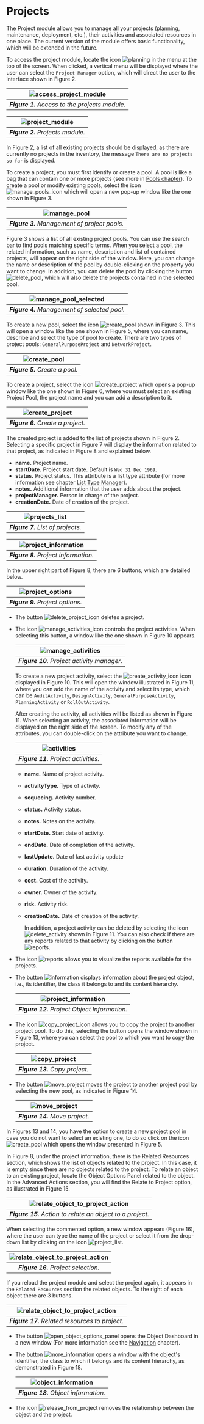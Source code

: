 # Projects

The Project module allows you to manage all your projects (planning, maintenance, deployment, etc.), their activities and associated resources in one place. The current version of the module offers basic functionality, which will be extended in the future.

To access the project module, locate the icon ![planning](images/icons/planning_icon.png) in the menu at the top of the screen. When clicked, a vertical menu will be displayed where the user can select the `Project Manager` option, which will direct the user to the interface shown in Figure 2.

| ![access_project_module](images/access_projects.png) |
| :--: |
| ***Figure 1.** Access to the projects module.* |

| ![project_module](images/projects_module.png) |
| :--: |
| ***Figure 2.** Projects module.* |

In Figure 2, a list of all existing projects should be displayed, as there are currently no projects in the inventory, the message `There are no projects so far` is displayed.

To create a project, you must first identify or create a pool. A pool is like a bag that can contain one or more projects (see more in [Pools chapter][pools]). To create a pool or modify existing pools, select the icon ![manage_pools_icon](images/icons/manage_pools_icon.png) which will open a new pop-up window like the one shown in Figure 3.

| ![manage_pool](images/manage_pools.png) |
| :--: |
| ***Figure 3.** Management of project pools.* |

Figure 3 shows a list of all existing project pools. You can use the search bar to find pools matching specific terms. When you select a pool, the related information, such as name, description and list of contained projects, will appear on the right side of the window. Here, you can change the name or description of the pool by double-clicking on the property you want to change. In addition, you can delete the pool by clicking the button ![delete_pool](images/icons/delete_icon.png), which will also delete the projects contained in the selected pool.

| ![manage_pool_selected](images/manage_selected_pool.png) |
| :--: |
| ***Figure 4.** Management of selected pool.* |

To create a new pool, select the icon ![create_pool](images/icons/create_project_icon.png) shown in Figure 3. This will open a window like the one shown in Figure 5, where you can name, describe and select the type of pool to create. There are two types of project pools: `GeneralPurposeProject` and `NetworkProject`.

| ![create_pool](images/create_pool.png) |
| :--: |
| ***Figure 5.** Create a pool.* |

To create a project, select the icon ![create_project](images/icons/create_project_icon.png) which opens a pop-up window like the one shown in Figure 6, where you must select an existing Project Pool, the project name and you can add a description to it.

| ![create_project](images/create_project.png) |
| :--: |
| ***Figure 6.** Create a project.* |

The created project is added to the list of projects shown in Figure 2. Selecting a specific project in Figure 7 will display the information related to that project, as indicated in Figure 8 and explained below.

* **name.** Project name.
* **startDate.** Project start date. Default is `Wed 31 Dec 1969`.
* **status.** Project status. This attribute is a list type attribute (for more information see chapter [List Type Manager][list_type_manager]).
* **notes.** Additional information that the user adds about the project.
* **projectManager.** Person in charge of the project.
* **creationDate.** Date of creation of the project.

| ![projects_list](images/projects_module_updated.png) |
| :--: |
| ***Figure 7.** List of projects.* |

| ![project_information](images/project_information.png) |
| :--: |
| ***Figure 8.** Project information.* |

In the upper right part of Figure 8, there are 6 buttons, which are detailed below.

| ![project_options](images/project_options.png) |
| :--: |
| ***Figure 9.** Project options.* |

* The button ![delete_project_icon](images/icons/delete_icon.png) deletes a project.
* The icon ![manage_activities_icon](images/icons/manage_pools_icon.png) controls the project activities. When selecting this button, a window like the one shown in Figure 10 appears.
  
    | ![manage_activities](images/manage_activities.png) |
    | :--: |
    | ***Figure 10.** Project activity manager.* |

    To create a new project activity, select the ![create_activity_icon](images/icons/create_project_icon.png) icon displayed in Figure 10. This will open the window illustrated in Figure 11, where you can add the name of the activity and select its type, which can be `AuditActivity`, `DesignActivity`, `GeneralPurposeActivity`, `PlanningActivity` or `RollOutActivity`.

    After creating the activity, all activities will be listed as shown in Figure 11. When selecting an activity, the associated information will be displayed on the right side of the screen. To modify any of the attributes, you can double-click on the attribute you want to change.

    | ![activities](images/project_activities_options.png) |
    | :--: |
    | ***Figure 11.** Project activities.* |

  * **name.** Name of project activity.
  * **activityType.** Type of activity.
  * **sequecing.** Activity number.
  * **status.** Activity status.
  * **notes.** Notes on the activity.
  * **startDate.** Start date of activity.
  * **endDate.** Date of completion of the activity.
  * **lastUpdate.** Date of last activity update
  * **duration.** Duration of the activity.
  * **cost.** Cost of the activity.
  * **owner.** Owner of the activity.
  * **risk.** Activity risk.
  * **creationDate.** Date of creation of the activity.

    In addition, a project activity can be deleted by selecting the icon ![delete_activity](images/icons/delete_icon.png) shown in Figure 11. You can also check if there are any reports related to that activity by clicking on the button ![reports](images/icons/reports_icon.png).

* The icon ![reports](images/icons/reports_icon.png) allows you to visualize the reports available for the projects.
* The button ![information](images/icons/show_project_information_icon.png) displays information about the project object, i.e., its identifier, the class it belongs to and its content hierarchy.

    | ![project_information](images/project_information_add.png) |
    | :--: |
    | ***Figure 12.** Project Object Information.* |

* The icon ![copy_project_icon](images/icons/copy_project_icon.png) allows you to copy the project to another project pool. To do this, selecting the button opens the window shown in Figure 13, where you can select the pool to which you want to copy the project.
  
    | ![copy_project](images/copy_project.png) |
    | :--: |
    | ***Figure 13.** Copy project.* |

* The button ![move_project](images/icons/move_project_icon.png) moves the project to another project pool by selecting the new pool, as indicated in Figure 14.

    | ![move_project](images/move_project.png) |
    | :--: |
    | ***Figure 14.** Move project.* |

In Figures 13 and 14, you have the option to create a new project pool in case you do not want to select an existing one, to do so click on the icon ![create_pool](images/icons/create_project_icon.png) which opens the window presented in Figure 5.

In Figure 8, under the project information, there is the Related Resources section, which shows the list of objects related to the project. In this case, it is empty since there are no objects related to the project. To relate an object to an existing project, locate the Object Options Panel related to the object. In the Advanced Actions section, you will find the Relate to Project option, as illustrated in Figure 15.

| ![relate_object_to_project_action](images/relate_to_project_action.png) |
| :--: |
| ***Figure 15.** Action to relate an object to a project.* |

When selecting the commented option, a new window appears (Figure 16), where the user can type the name of the project or select it from the drop-down list by clicking on the icon ![project_list](images/icons/project_list_icon.png).

| ![relate_object_to_project_action](images/select_project.png) |
| :--: |
| ***Figure 16.** Project selection.* |

If you reload the project module and select the project again, it appears in the `Related Resources` section the related objects. To the right of each object there are 3 buttons.

| ![relate_object_to_project_action](images/related_resources.png) |
| :--: |
| ***Figure 17.** Related resources to project.* |

* The button ![open_object_options_panel](images/icons/dashboard_icon.png) opens the Object Dashboard in a new window (For more information see the [Navigation][navigation] chapter).
* The button ![more_information](images/icons/show_more_info_icon.png) opens a window with the object's identifier, the class to which it belongs and its content hierarchy, as demonstrated in Figure 18.

    | ![object_information](images/object_information.png) |
    | :--: |
    | ***Figure 18.** Object information.* |

* The icon ![release_from_project](images/icons/release_relation_project.png) removes the relationship between the object and the project.

[pools]: ../pools/index.html
[list_type_manager]: ../administration/ltman/index.html
[navigation]: ../navman/index.html
